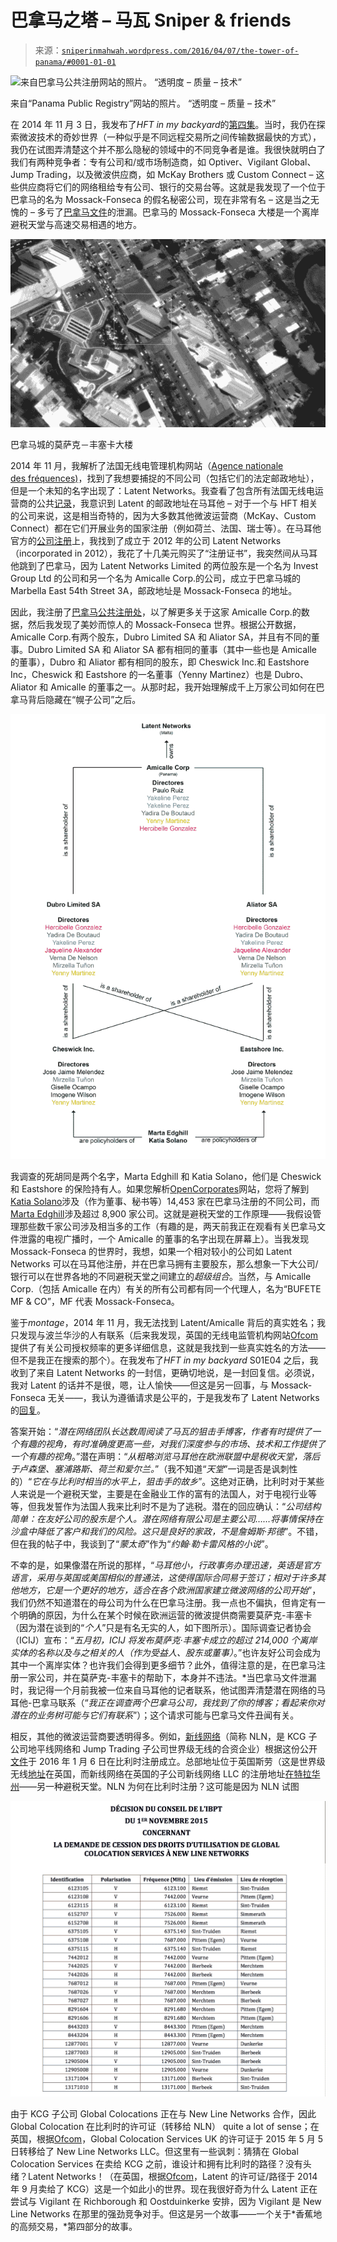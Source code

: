 <!--yml

分类：未分类

日期：2024 年 05 月 18 日 14:11:15

-->

# 巴拿马之塔 – 马瓦 Sniper & friends

> 来源：[`sniperinmahwah.wordpress.com/2016/04/07/the-tower-of-panama/#0001-01-01`](https://sniperinmahwah.wordpress.com/2016/04/07/the-tower-of-panama/#0001-01-01)

![来自巴拿马公共注册网站的照片。 “透明度 – 质量 – 技术”](https://sniperinmahwah.wordpress.com/wp-content/uploads/2016/04/footer.png)

来自“Panama Public Registry”网站的照片。 “透明度 – 质量 – 技术”

在 2014 年 11 月 3 日，我发布了*HFT in my backyard*的[第四集](https://sniperinmahwah.wordpress.com/2014/11/03/htf-in-my-backyard-iv/)。当时，我仍在探索微波技术的奇妙世界（一种似乎是不同远程交易所之间传输数据最快的方式），我仍在试图弄清楚这个并不那么隐秘的领域中的不同竞争者是谁。我很快就明白了我们有两种竞争者：专有公司和/或市场制造商，如 Optiver、Vigilant Global、Jump Trading，以及微波供应商，如 McKay Brothers 或 Custom Connect – 这些供应商将它们的网络租给专有公司、银行的交易台等。这就是我发现了一个位于巴拿马的名为 Mossack-Fonseca 的假名秘密公司，现在非常有名 – 这是当之无愧的 – 多亏了[巴拿马文件](https://panamapapers.icij.org)的泄漏。巴拿马的 Mossack-Fonseca 大楼是一个离岸避税天堂与高速交易相遇的地方。

![capture-d_c3a9cran-2014-10-26-c3a0-10-55-41](img/42f9b4cc53dde3d3a245093c27bd06d2.png)

巴拿马城的莫萨克－丰塞卡大楼

2014 年 11 月，我解析了法国无线电管理机构网站（[Agence nationale des fréquences)](http://www.anfr.fr/fr/anfr.html)，找到了我想要捕捉的不同公司（包括它们的法定邮政地址），但是一个未知的名字出现了：Latent Networks。我查看了包含所有法国无线电运营商的公共[记录](http://www.arcep.fr/index.php?id=2102)，我意识到 Latent 的邮政地址在马耳他 – 对于一个与 HFT 相关的公司来说，这是相当奇特的，因为大多数其他微波运营商（McKay、Custom Connect）都在它们开展业务的国家注册（例如荷兰、法国、瑞士等）。在马耳他官方的[公司注册](http://rocsupport.mfsa.com.mt/)上，我找到了成立于 2012 年的公司 Latent Networks（incorporated in 2012），我花了十几美元购买了“注册证书”，我突然间从马耳他跳到了巴拿马，因为 Latent Networks Limited 的两位股东是一个名为 Invest Group Ltd 的公司和另一个名为 Amicalle Corp.的公司，成立于巴拿马城的 Marbella East 54th Street 3A，邮政地址是 Mossack-Fonseca 的地址。

因此，我注册了[巴拿马公共注册处](http://registro-publico.gob.pa/index.php/es/)，以了解更多关于这家 Amicalle Corp.的数据，然后我发现了美妙而惊人的 Mossack-Fonseca 世界。根据公开数据，Amicalle Corp.有两个股东，Dubro Limited SA 和 Aliator SA，并且有不同的董事。Dubro Limited SA 和 Aliator SA 都有相同的董事（其中一些也是 Amicalle 的董事），Dubro 和 Aliator 都有相同的股东，即 Cheswick Inc.和 Eastshore Inc，Cheswick 和 Eastshore 的一名董事（Yenny Martinez）也是 Dubro、Aliator 和 Amicalle 的董事之一。从那时起，我开始理解成千上万家公司如何在巴拿马背后隐藏在“幌子公司”之后。

![Amiccale-Corp](img/851ddbe9199db1991b48c5af7e01386d.png)

我调查的死胡同是两个名字，Marta Edghill 和 Katia Solano，他们是 Cheswick 和 Eastshore 的保险持有人。如果您解析[OpenCorporates](https://opencorporates.com)网站，您将了解到[Katia Solano](https://opencorporates.com/officers?button=&q=Katia+Solano&utf8=%E2%9C%93)涉及（作为董事、秘书等）14,453 家在巴拿马注册的不同公司，而[Marta Edghill](https://opencorporates.com/officers?button=&q=Marta+EdghilL&utf8=%E2%9C%93)涉及超过 8,900 家公司。这就是避税天堂的工作原理——我假设管理那些数千家公司涉及相当多的工作（有趣的是，两天前我正在观看有关巴拿马文件泄露的电视广播时，一个 Amicalle 的董事的名字出现在屏幕上）。当我发现 Mossack-Fonseca 的世界时，我想，如果一个相对较小的公司如 Latent Networks 可以在马耳他注册，并在巴拿马拥有主要股东，那么想象一下大公司/银行可以在世界各地的不同避税天堂之间建立的*超级组合*。当然，与 Amicalle Corp.（包括 Amicalle 在内）有关的所有公司都有同一个代理人，名为“BUFETE MF & CO”，MF 代表 Mossack-Fonseca。

鉴于*montage*，2014 年 11 月，我无法找到 Latent/Amicalle 背后的真实姓名；我只发现与波兰华沙的人有联系（后来我发现，英国的无线电监管机构网站[Ofcom](http://Ofcom)提供了有关公司授权频率的更多详细信息，这就是我找到一些真实姓名的方法——但不是我正在搜索的那个）。在我发布了*HFT in my backyard* S01E04 之后，我收到了来自 Latent Networks 的一封信，更确切地说，是一封回复信。必须说，我对 Latent 的话并不是很，嗯，让人愉快——但这是另一回事，与 Mossack-Fonseca 无关——，我认为遵循请求是公平的，于是我发布了 Latent Networks 的[回复](https://sniperinmahwah.wordpress.com/2014/11/18/hft-in-my-backyard-iv-episode-2/)。

答案开始：“*潜在网络团队长达数周阅读了马瓦的狙击手博客，作者有时提供了一个有趣的视角，有时准确度更高一些，对我们深度参与的市场、技术和工作提供了一个有趣的视角*。”潜在声明：“*从粗略浏览马耳他在欧洲联盟中是税收天堂，落后于卢森堡、塞浦路斯、荷兰和爱尔兰。*”（我不知道“*天堂*”一词是否是讽刺性的）“*它在与比利时相当的水平上，狙击手的故乡*”。这绝对正确，比利时对于某些人来说是一个避税天堂，主要是在金融业工作的富有的法国人，对于电视行业等等，但我发誓作为法国人我来比利时不是为了逃税。潜在的回应确认：“*公司结构简单：在友好公司的股东是个人。潜在网络有限公司是主要公司……将事情保持在沙盒中降低了客户和我们的风险。这只是良好的家政，不是詹姆斯·邦德*”。不错，但在我的帖子中，我谈到了“*蒙太奇*”作为“*约翰·勒卡雷风格的小说*”。

不幸的是，如果像潜在所说的那样，“*马耳他小，行政事务办理迅速，英语是官方语言，采用与英国或美国相似的普通法，这使得国际合同易于签订；相对于许多其他地方，它是一个更好的地方，适合在各个欧洲国家建立微波网络的公司开始*”，我们仍然不知道潜在的母公司为什么在巴拿马注册。我一点也不偏执，但肯定有一个明确的原因，为什么在某个时候在欧洲运营的微波提供商需要莫萨克-丰塞卡（因为潜在谈到的“*个人*”只是有名无实的人，如下图所示）。国际调查记者协会（ICIJ）宣布：“*五月初，ICIJ 将发布莫萨克·丰塞卡成立的超过 214,000 个离岸实体的名称以及与之相关的人（作为受益人、股东或董事）*。”也许友好公司会成为其中一个离岸实体？也许我们会得到更多细节？此外，值得注意的是，在巴拿马注册一家公司，并在莫萨克-丰塞卡的帮助下，本身并不违法。*当巴拿马文件泄漏时，我记得一个月前我被一位来自马耳他的记者联系，他试图弄清楚潜在网络的马耳他-巴拿马联系（“*我正在调查两个巴拿马公司，我找到了你的博客；看起来你对潜在的业务树可能与它们有联系*”）；这个请求可能与巴拿马文件丑闻有关。

相反，其他的微波运营商要透明得多。例如，[新线网络](http://www.newlinenet.com)（简称 NLN，是 KCG 子公司地平线网络和 Jump Trading 子公司世界级无线的合资企业）根据这份公开[文件](http://kbopub.economie.fgov.be/kbopub/zoeknummerform.html?nummer=0645.622.397&actionLu=Recherche)于 2016 年 1 月 6 日在比利时注册成立。总部地址位于英国斯劳（这是世界级无线[地址](https://s3-eu-west-1.amazonaws.com/document-api-images-prod/docs/q1yh6-JL_4vHeGUqN2_W0096FnTkO6LtdVov3654rQM/application-pdf?AWSAccessKeyId=ASIAJC4JR4P6ZDBWNN2A&Expires=1460020539&Signature=PEeivAzFmMDZcBi%2B9LHhzrUVvoQ%3D&x-amz-security-token=AQoDYXdzEKH%2F%2F%2F%2F%2F%2F%2F%2F%2F%2FwEa4AOaZs5Ik96eKwmhE%2Bv9dEwecXavi2fqQgz0BWyzwmwA%2B7d%2BYDBa%2FlalQ9XZfNfHkDqz113oSJCfaFKGkAsFKo1dNQLfKOFl8jotwUzjLLzXhIJ9iPbZbu9IKhYSHZbDGgIQsOJXDFy7LimIs3SVgumEh2j8oFdcJPvTDyxENjWMpsCn3qLqiWNL0S4K2HcIRmDnhkyIub0kSkiR7kAILQVeDV8AirU7HT2JG%2BfmBjjgI4kGB0RwHV%2FBwKJ%2BpWAsllA4s3n2Lm66cdi0DYvJkgWJ76gh4z1Yc7scLRs5FXf9GMpG15XbX%2Bqi5hiro2T20LDpkN%2FqytnqGMQrN8f%2FSlnKIYzNvct6S0GDMoAu%2B4gXd9PVthDN23S1yydIlRVvNxg8EPi02ZEt%2BFDkA8Z%2Bzb24QWRCuGFIhPOI8gXAdLb9C6GPRbOo755lgy1xS8LY4SdnkI1qB4EdqlXXFchOfCAD3GkE3L7Cy4gyMzTe78oyqZYEkIqrFZ%2FgDjXAnby%2BcXukQuJFAjmnDpMMVI9IwmiH1rz2dXGi%2FDcsuCSyQ0h6k43ajahZhkQa%2F0GUEI2O4aTY11Svl2S01466jx%2FMch4FltQYyIUKA7MBv1414J4ch%2FmXQrFmeXrZYkOXaaV3sBEg%2FJmYuAU%3D)在英国，而新线网络在英国的子公司新线网络 LLC 的注册地址[在特拉华州](https://beta.companieshouse.gov.uk/company/FC032277)——另一种避税天堂。NLN 为何在比利时注册？这可能是因为 NLN 试图

![GCS-NLN](img/ffdf5677faf0b9d301f041447417158a.png)

由于 KCG 子公司 Global Colocations 正在与 New Line Networks 合作，因此 Global Colocation 在比利时的许可证（转移给 NLN） quite a lot of sense；在英国，根据[Ofcom](http://spectruminfo.ofcom.org.uk/spectrumInfo/trades?groupTradeRef=TNR-2015-05-007)，Global Colocation Services UK 的许可证于 2015 年 5 月 5 日转移给了 New Line Networks LLC。但这里有一些讽刺：猜猜在 Global Colocation Services 在卖给 KCG 之前，谁设计和拥有比利时的路径？没有头绪？Latent Networks！（在英国，根据[Ofcom](http://spectruminfo.ofcom.org.uk/spectrumInfo/trades?after=dd%2Fmm%2Fyyyy&before=dd%2Fmm%2Fyyyy&seller=&buyer=Global+Colocation+Services+UK&service=all&submit=Filter+results)，Latent 的许可证/路径于 2014 年 9 月卖给了 KCG）这是一个如此小的世界。现在我很好奇为什么 Latent 正在尝试与 Vigilant 在 Richborough 和 Oostduinkerke 安排，因为 Vigilant 是 New Line Networks 在那里的强劲竞争对手。但这是另一个故事——一个关于*香蕉地的高频交易，*第四部分的故事。
